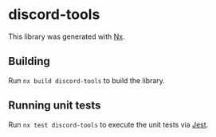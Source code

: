 # discord-tools

This library was generated with [Nx](https://nx.dev).

## Building

Run `nx build discord-tools` to build the library.

## Running unit tests

Run `nx test discord-tools` to execute the unit tests via [Jest](https://jestjs.io).
